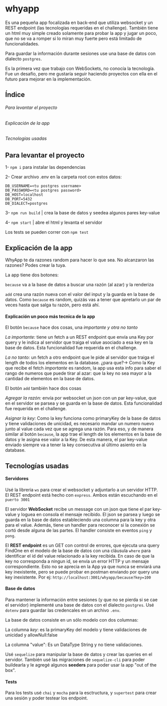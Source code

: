 # whyapp

Es una pequeña app focalizada en back-end que utiliza websocket y un REST endpoint (las tecnologías requeridas en el challenge). También tiene un html muy simple
creado solamente para probar la app y jugar un poco, que no se va a romper si lo miran muy fuerte pero está limitado de funcionalidades.

Para guardar la información durante sesiones use una base de datos con dialecto `postgres`.

Es la primera vez que trabajo con WebSockets, no conocía la tecnología. Fue un desafío, pero me gustaría seguir haciendo proyectos con ella en el futuro para
mejorar en la implementación.

## Índice

###### Para levantar el proyecto
###### Explicación de la app
###### Tecnologías usadas


## Para levantar el proyecto

1- `npm i` para instalar las dependencias

2- Crear archivo .env en la carpeta root con estos datos:
```
DB_USERNAME=<tu postgres username>
DB_PASSWORD=<tu postgres password>
DB_HOST=localhost
DB_PORT=5432
DB_DIALECT=postgres
```
3- `npm run build` | crea la base de datos y seedea algunos pares key-value

4- `npm start` | abre el html y levanta el servidor

Los tests se pueden correr con `npm test`

## Explicación de la app

WhyApp te da razones random para hacer lo que sea. No alcanzaron las razones? Podes crear la tuya. 

La app tiene dos botones:

 `because` va a la base de datos a buscar una razón (al azar) y la renderiza
 
 `add` crea una razón nueva con el valor del input y la guarda en la base de datos. Como `because` es random, quizás vas a tener que apretarlo un par de veces hasta
 que salga tu razón, pero está ahí.
 
#### Explicación un poco más tecnica de la app

El botón `because` hace dos cosas, una *importante y otra no tanto*

*La importante:* tiene un fetch a un REST endpoint que envía una Key por query y le indica al servidor que traiga el value asociado a esa key en la base de datos. Esta funcionalidad fue
requerida en el challenge.
      
*La no tanto:* un fetch a otro endpoint que le pide al servidor que traiga el length de todos los elementos en la database. ¿para que?-> Como la Key que recibe el fetch *importante* es random,
la app usa esta info para saber el rango de numeros que puede tirar al azar: que la key no sea mayor a la cantidad de elementos en la base de datos.


El botón `add` también hace dos cosas

*Agregar la razón:* envía por websocket un json con un par key-value, que en el servidor se parsea y se guarda en la base de datos. Esta funcionalidad fue
requerida en el challenge.

*Asignar la key:* Como la key funciona como primaryKey de la base de datos y tiene validaciones de unicidad, es necesario mandar un numero nuevo junto al value cada vez
que se agrega una razón. Para eso, y de manera similar al botón `because`, la app trae el length de los elementos en la base de datos y le asigna ese valor a la Key.
De esta manera, el par key-value enviado siempre va a tener la key consecutiva al último asiento en la database.

## Tecnologías usadas

#### Servidores

Usé la libreria `ws` para crear el websocket y adjuntarlo a un servidor HTTP. El REST endpoint está hecho con `express`. Ambos están escuchando en el `puerto 3001`

El servidor **WebSocket** recibe un message con un json que tiene el par key-value y loguea en consola el mensaje recibido. El json se parsea y luego se guarda en la base de datos
estableciendo una columna para la key y otra para el value. Además, tiene un handler para reconocer si la conexión se cortó desde alguna de las partes. El handler consiste
en eventos `ping` y `pong`.

El **REST endpoint** es un GET con control de errores, que ejecuta una query FindOne en el modelo de la base de datos con una cláusula `where` para identificar el id del value
relacionado a la key recibida. En caso de que la key no corresponda a ningun id, se envía un error HTTP y un mensaje correspondiente. Esto no se aprecia en la App ya que
nunca se enviará una key inexistente, pero se puede probar en postman enviando por query una key inexistente. Por ej: `http://localhost:3001/whyapp/because?key=100`

#### Base de datos

Para mantener la información entre sesiones (y que no se pierda si se cae el servidor) implementé una base de datos con el dialecto `postgres`. Usé `dotenv` para guardar
las credencales en un archivo `.env`.

La base de datos consiste en un sólo modelo con dos columnas:

La columna *key*: es la primaryKey del modelo y tiene validaciones de unicidad y allowNull:false

La columna "value": Es un DataType String y no tiene validaciones.

Usé `sequelize` para manipular la base de datos y crear las queries en el servidor. También usé las migraciones de `sequelize-cli` para poder buildearla
y le agregé algunos **seeders** para poder usar la app "out of the box".

#### Tests

Para los tests usé `chai` y `mocha` para la esctructura, y `supertest` para crear una sesión y poder testear los endpoint.




















